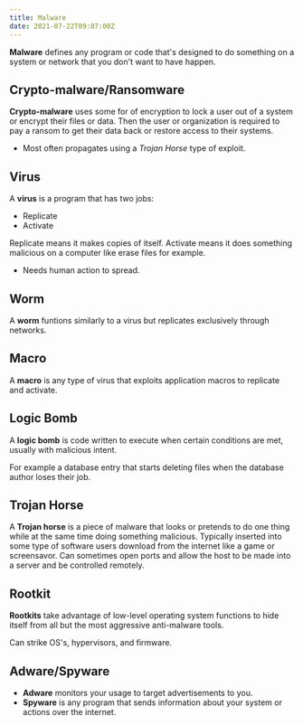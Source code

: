 ```yaml
---
title: Malware
date: 2021-07-22T09:07:00Z
---
```


**Malware** defines any program or code that's designed to do something on a
system or network that you don't want to have happen.

## Crypto-malware/Ransomware

**Crypto-malware** uses some for of encryption to lock a user out of a system or
encrypt their files or data. Then the user or organization is required to pay a
ransom to get their data back or restore access to their systems. 

* Most often propagates using a _Trojan Horse_ type of exploit.

## Virus

A **virus** is a program that has two jobs:
* Replicate
* Activate

Replicate means it makes copies of itself. Activate means it does something
malicious on a computer like erase files for example.

* Needs human action to spread.

## Worm

A **worm** funtions similarly to a virus but replicates exclusively through
networks. 

## Macro

A **macro** is any type of virus that exploits application macros to replicate
and activate.

## Logic Bomb

A **logic bomb** is code written to execute when certain conditions are met,
usually with malicious intent. 

For example a database entry that starts deleting files when the database author
loses their job.

## Trojan Horse

A **Trojan horse** is a piece of malware that looks or pretends to do one thing
while at the same time doing something malicious. Typically inserted into some
type of software users download from the internet like a game or screensavor.
Can sometimes open ports and allow the host to be made into a  server and be 
controlled remotely.

## Rootkit

**Rootkits** take advantage of low-level operating system functions to hide
itself from all but the most aggressive anti-malware tools.

Can strike OS's, hypervisors, and firmware.

## Adware/Spyware

* **Adware** monitors your usage to target advertisements to you.
* **Spyware** is any program that sends information about your system or actions
over the internet.
